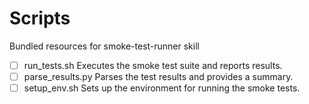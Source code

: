 # Scripts

Bundled resources for smoke-test-runner skill

- [ ] run_tests.sh Executes the smoke test suite and reports results.
- [ ] parse_results.py Parses the test results and provides a summary.
- [ ] setup_env.sh Sets up the environment for running the smoke tests.

